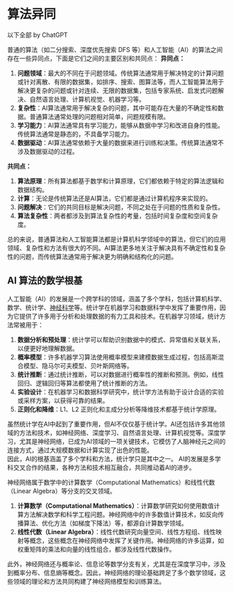 # 算法异同
以下全部 by ChatGPT  

普通的算法（如二分搜索、深度优先搜索 DFS 等）和人工智能（AI）的算法之间存在一些异同点，下面是它们之间的主要区别和共同点：
**异同点：**
1. **问题领域**：最大的不同在于问题领域。传统算法通常用于解决特定的计算问题或针对离散、有限的数据集，如排序、搜索、图算法等，而人工智能算法用于解决更复杂的问题或针对连续、无限的数据集，包括专家系统、启发式问题解决、自然语言处理、计算机视觉、机器学习等。
2. **复杂性**：AI算法通常用于解决复杂的问题，其中可能存在大量的不确定性和数据。普通算法通常处理的问题相对简单，问题规模有限。
3. **学习能力**：AI算法通常具有学习能力，能够从数据中学习和改进自身的性能。传统算法通常是静态的，不具备学习能力。
4. **数据驱动**：AI算法通常依赖于大量的数据来进行训练和决策。传统算法通常不涉及数据驱动的过程。

**共同点：**
1. **算法原理**：所有算法都基于数学和计算原理，它们都依赖于特定的算法逻辑和数据结构。
2. **计算**：无论是传统算法还是AI算法，它们都是通过计算机程序来实现的。
3. **问题解决**：它们的共同目标是解决问题，不同之处在于问题的性质和复杂性。
4. **算法复杂性**：两者都涉及到算法复杂性的考量，包括时间复杂度和空间复杂度。

总的来说，普通算法和人工智能算法都是计算机科学领域中的算法，但它们的应用领域、复杂性和方法有很大的不同。AI算法更多地关注于解决具有不确定性和复杂性的问题，而传统算法通常用于解决更为明确和结构化的问题。

## AI 算法的数学根基
人工智能（AI）的发展是一个跨学科的领域，涵盖了多个学科，包括计算机科学、数学、统计学、[神经科学](https://zh.wikipedia.org/wiki/%E7%A5%9E%E7%BB%8F%E7%A7%91%E5%AD%A6)等。统计学在机器学习和数据科学中发挥了重要作用，因为它提供了许多用于分析和处理数据的有力工具和技术。在机器学习领域，统计方法常被用于：
1. **数据分析和预处理**：统计学可以帮助识别数据中的模式、异常值和关联关系，以便更好地理解数据。
2. **概率模型**：许多机器学习算法使用概率模型来建模数据生成过程，包括高斯混合模型、隐马尔可夫模型、贝叶斯网络等。
3. **统计推断**：通过统计推断，可以对数据进行概率性的推断和预测。例如，线性回归、逻辑回归等算法都使用了统计推断的方法。
4. **实验设计**：在机器学习和数据科学研究中，统计学方法有助于设计合适的实验或采样方案，以获得可靠的结果。
5. **正则化和降维**：L1、L2 正则化和主成分分析等降维技术都基于统计学原理。

虽然统计学在AI中起到了重要作用，但AI不仅仅基于统计学。AI还包括许多其他领域的方法和技术，如神经网络、深度学习、自然语言处理、计算机视觉等。深度学习，尤其是神经网络，已成为AI领域的一项关键技术，它模仿了人脑神经元之间的连接方式，通过大规模数据和计算实现了出色的性能。  
因此，AI的根基涵盖了多个学科和方法，统计学只是其中之一。 AI的发展是多学科交叉合作的结果，各种方法和技术相互融合，共同推动着AI的进步。  

神经网络属于数学中的计算数学（Computational Mathematics）和线性代数（Linear Algebra）等分支的交叉领域。
1. **计算数学（Computational Mathematics）**：计算数学研究如何使用数值计算方法解决数学和科学工程问题。神经网络中的许多数值计算技术，如反向传播算法、优化方法（如梯度下降法）等，都源自计算数学领域。
2. **线性代数（Linear Algebra）**：线性代数研究向量空间、线性方程组、线性映射等概念，这些概念在神经网络中发挥了关键作用。神经网络的许多运算，如权重矩阵的乘法和向量的线性组合，都涉及线性代数操作。

此外，神经网络还与概率论、信息论等数学分支有关，尤其是在深度学习中，涉及到概率分布、信息熵等概念。因此，神经网络的理论基础跨足了多个数学领域，这些领域的理论和方法共同构建了神经网络模型和训练算法。  
